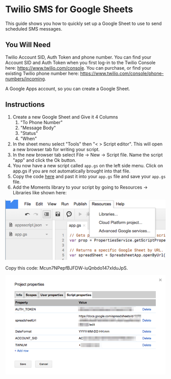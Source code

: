 # Twilio SMS for Google Sheets

This guide shows you how to quickly set up a Google Sheet to use to send scheduled SMS messages.

## You Will Need
Twilio Account SID, Auth Token and phone number. You can find your Account SID and Auth Token when you first log-in to the Twilio Console here: https://www.twilio.com/console. You can purchase, or find your existing Twilio phone number here: https://www.twilio.com/console/phone-numbers/incoming.

A Google Apps account, so you can create a Google Sheet.

## Instructions
1. Create a new Google Sheet and Give it 4 Columns
    1. "To Phone Number"
    2. "Message Body"
    3. "Status"
    4. "When"
2. In the sheet menu select "Tools" then "< > Script editor". This will open a new browser tab for writing your script.
3. In the new browser tab select File -> New -> Script file. Name the script "app" and click the Ok button.
4. You now have a new script called `app.gs` on the left side menu. Click on app.gs if you are not automatically brought into that file.
5. Copy the code [here](app.gs) and past it into your `app.gs` file and save your `app.gs` file.
6. Add the Moments library to your script by going to Resources -> Libraries like shown here:

![Libraries](/assets/images/libraries.png)

Copy this code: Mcun7NPepfBJFDW-iuQnbdo147xIduJpS.


![Sheet Properties Example](/assets/images/SheetProperties.png)
